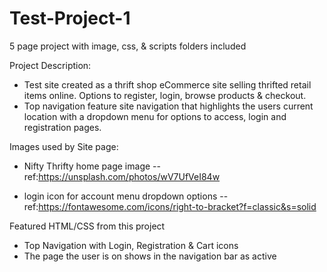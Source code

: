 # Test-Project-1
5 page project with image, css, & scripts folders included

Project Description:
- Test site created as a thrift shop eCommerce site selling thrifted retail items online. Options to register, login, browse products & checkout.
- Top navigation feature site navigation that highlights the users current location with a dropdown menu for options to access, login and registration pages.

Images used by Site page:
- Nifty Thrifty home page image
-- ref:https://unsplash.com/photos/wV7UfVeI84w

- login icon for account menu dropdown options 
--ref:https://fontawesome.com/icons/right-to-bracket?f=classic&s=solid

Featured HTML/CSS from this project
- Top Navigation with Login, Registration & Cart icons 
- The page the user is on shows in the navigation bar as active


